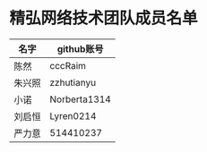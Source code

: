 # 精弘网络技术团队成员名单
名字 | github账号 |
----|------------|
陈然 | cccRaim   |
朱兴照 | zzhutianyu    |
小诺 | Norberta1314	|
刘启恒 | Lyren0214	|
严力意 | 514410237	|